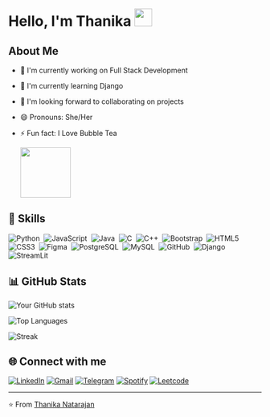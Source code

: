 # Hello, I'm Thanika <img src="https://media.giphy.com/media/hvRJCLFzcasrR4ia7z/giphy.gif" width="35">

## About Me 

- 🔭 I'm currently working on Full Stack Development
- 🌱 I'm currently learning Django
- 👯 I'm looking forward to collaborating on projects
- 😄 Pronouns: She/Her
- ⚡ Fun fact: I Love Bubble Tea
  
  <img src="https://media.tenor.com/_YvHbTFkhHAAAAAi/boba-tea.gif" width="100">


## 🚀 Skills
![Python](https://img.shields.io/badge/python-3670A0?style=flat-square&logo=python&logoColor=ffdd54)&nbsp;
![JavaScript](https://img.shields.io/badge/javascript-%23323330.svg?style=flat-square&logo=javascript&logoColor=%23F7DF1E)&nbsp;
![Java](https://img.shields.io/badge/java-%23ED8B00.svg?style=flat-square&logo=java&logoColor=white)&nbsp;
![C](https://img.shields.io/badge/c-%2300599C.svg?style=flat-square&logo=c&logoColor=white)&nbsp;
![C++](https://img.shields.io/badge/c++-%2300599C.svg?style=flat-square&logo=c%2B%2B&logoColor=white)&nbsp;
![Bootstrap](https://img.shields.io/badge/bootstrap-%23563D7C.svg?style=flat-square&logo=bootstrap&logoColor=white)&nbsp;
![HTML5](https://img.shields.io/badge/html5-%23E34F26.svg?style=flat-square&logo=html5&logoColor=white)&nbsp;
![CSS3](https://img.shields.io/badge/css3-%231572B6.svg?style=flat-square&logo=css3&logoColor=white)&nbsp;
![Figma](https://img.shields.io/badge/figma-%23F24E1E.svg?style=flat-square&logo=figma&logoColor=white)&nbsp;
![PostgreSQL](https://img.shields.io/badge/-PostgreSQL-336791?style=flat-square&logo=postgresql)&nbsp;
![MySQL](https://img.shields.io/badge/-MySQL-black?style=flat-square&logo=mysql)&nbsp;
![GitHub](https://img.shields.io/badge/-GitHub-181717?style=flat-square&logo=github)&nbsp;
![Django](https://img.shields.io/badge/Django-092E20?style=flat-square&logo=django&logoColor=green)&nbsp;
![StreamLit](https://img.shields.io/badge/Streamlit-FF4B4B?style=flat-square&logo=Streamlit&logoColor=white)

## 📊 GitHub Stats

![Your GitHub stats]([https://github-readme-stats.vercel.app/api?username=YourGitHubUsernam&show_icons=true&theme=radical](https://github-readme-stats.vercel.app/api?username=ThanikaNatarajan&theme=algolia&show_icons=true&hide_border=true&count_private=true))

![Top Languages](https://github-readme-stats.vercel.app/api?username=ThanikaNatarajan&theme=algolia&show_icons=true&hide_border=true&count_private=true)

![Streak](https://github-readme-streak-stats.herokuapp.com/?user=ThanikaNatarajan&theme=algolia&hide_border=true)

## 🌐 Connect with me

[![LinkedIn](https://img.shields.io/badge/LinkedIn-%230077B5.svg?style=for-the-badge&logo=linkedin&logoColor=white)]((https://www.linkedin.com/in/thanika-natarajan/)) 
[![Gmail](https://img.shields.io/badge/Gmail-D14836?style=for-the-badge&logo=gmail&logoColor=white)](mailto:thanikanatarajan.cs22@bitsathy.ac.in)
[![Telegram](https://img.shields.io/badge/Telegram-2CA5E0?style=for-the-badge&logo=telegram&logoColor=white)](https://t.me/Neekxz)
[![Spotify](https://img.shields.io/badge/Spotify-1ED760?&style=for-the-badge&logo=spotify&logoColor=white)](https://open.spotify.com/user/cst9ztlzjhkm6ak1s8aqe0lcp)
[![Leetcode](https://img.shields.io/badge/-LeetCode-FFA116?style=for-the-badge&logo=LeetCode&logoColor=black)](https://leetcode.com/u/NeekxzZ)





---

⭐️ From [Thanika Natarajan](https://github.com/ThanikaNatarajan)
